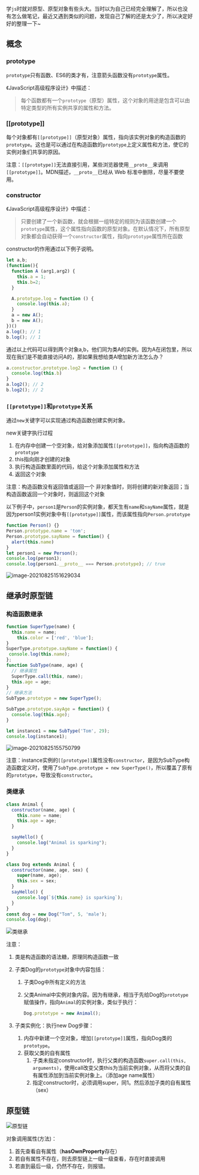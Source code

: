 学`js`时就对原型、原型对象有些头大。当时以为自己已经完全理解了，所以也没有怎么做笔记，最近又遇到类似的问题，发现自己了解的还是太少了，所以决定好好的整理一下~

## 概念

### prototype

`prototype`只有函数、ES6的类才有，注意箭头函数没有`prototype`属性。

《JavaScript高级程序设计》中描述：

> 每个函数都有一个`prototype`（原型）属性，这个对象的用途是包含可以由特定类型的所有实例共享的属性和方法。

### [[prototype]]

每个对象都有`[[prototype]]`（原型对象）属性，指向该实例对象的构造函数的`prototype`。这也是可以通过在构造函数的`prototype`上定义属性和方法，使它的实例对象们共享的原因。

注意：`[[prototype]]`无法直接引用，某些浏览器使用`__proto__`来调用`[[prototype]]`。MDN描述，`__proto__`已经从 Web 标准中删除，尽量不要使用。

### constructor

《JavaScript高级程序设计》中描述：

> 只要创建了一个新函数，就会根据一组特定的规则为该函数创建一个`prototype`属性，这个属性指向函数的原型对象。在默认情况下，所有原型对象都会自动获得一个`constructor`属性，指向`prototype`属性所在函数

constructor的作用通过以下例子说明。

```javascript
let a,b;
(function(){
  function A (arg1,arg2) {
    this.a = 1;
    this.b=2; 
  }

  A.prototype.log = function () {
    console.log(this.a);
  }
  a = new A();
  b = new A();
})()
a.log(); // 1
b.log(); // 1
```

通过以上代码可以得到两个对象a,b，他们同为类A的实例。因为A在闭包里，所以现在我们是不能直接访问A的，那如果我想给类A增加新方法怎么办？

```javascript
a.constructor.prototype.log2 = function () {
  console.log(this.b)
}
a.log2(); // 2
b.log2(); // 2
```

### `[[prototype]]`和`prototype`关系

通过`new`关键字可以实现通过构造函数创建实例对象。

new关键字执行过程

1. 在内存中创建一个空对象，给对象添加属性`[[prototype]]`，指向构造函数的`prototype`
2. this指向刚才创建的对象
3. 执行构造函数里面的代码，给这个对象添加属性和方法
4. 返回这个对象

注意：构造函数没有返回值或返回一个 非对象值时，则将创建的新对象返回；当构造函数返回一个对象时，则返回这个对象

以下例子中，`person1`是`Person`的实例对象，都天生有`name`和`sayName`属性，就是因为person1实例对象中有`[[prototype]]`属性，而该属性指向`Person.prototype`

```javascript
function Person() {}
Person.prototype.name = 'tom';
Person.prototype.sayName = function() {
  alert(this.name)
}
let person1 = new Person();
console.log(person1);
console.log(person1.__proto__ === Person.prototype); // true
```

![image-20210825151629034](https://images-sally.oss-cn-beijing.aliyuncs.com/images/2022-01-05--prototype-%E5%92%8Cprototype%E5%85%B3%E7%B3%BB-b5339f489eca48785c96e60daed5381d-3a7.png)

## 继承时原型链

### 构造函数继承

```javascript
function SuperType(name) {
  this.name = name;
	this.color = ['red', 'blue'];
}
SuperType.prototype.sayName = function() {
 console.log(this.name);
};
function SubType(name, age) {
  // 继承属性
  SuperType.call(this, name);
  this.age = age;
}
// 继承方法
SubType.prototype = new SuperType();

SubType.prototype.sayAge = function() {
  console.log(this.age);
}

let instance1 = new SubType('Tom', 29);
console.log(instance1);
```

![image-20210825155750799](https://images-sally.oss-cn-beijing.aliyuncs.com/images/2022-01-05-%E6%9E%84%E9%80%A0%E5%87%BD%E6%95%B0%E7%BB%A7%E6%89%BF-319a42e06c19373ece5beadd4075686d-b15.png)

注意：instance实例的`[[prototype]]`属性没有`constructor`，是因为SubType构造函数定义时，使用了`SubType.prototype = new SuperType()`，所以覆盖了原有的`prototype`，导致没有`constructor`。

### 类继承

```javascript
class Animal {
  constructor(name, age) {
    this.name = name;
    this.age = age;
  }

  sayHello() {
    console.log("Animal is sparking");
  }
}

class Dog extends Animal {
  constructor(name, age, sex) {
    super(name, age);
    this.sex = sex;
  }
  sayHello() {
    console.log(`${this.name} is sparking`);
  }
}
const dog = new Dog("Tom", 5, 'male');
console.log(dog);
```

![类继承](https://images-sally.oss-cn-beijing.aliyuncs.com/images/2022-01-05-%E7%B1%BB%E7%BB%A7%E6%89%BF-4773b3cd6f123cd49748960ad93e2aeb-de2.png)

注意：

1. 类是构造函数的语法糖，原理同构造函数一致

2. 子类Dog的`prototype`对象中内容包括：

   1. 子类Dog中所有定义的方法

   2. 父类Animal中实例对象内容。因为有继承，相当于先给Dog的`prototype`赋值操作，指向`Animal`的实例对象，类似于执行：

      ```javascript
      Dog.prototype = new Animal();
      ```

3. 子类实例化：执行new Dog步骤：

   1. 内存中新建一个空对象，增加`[[prototype]]`属性，指向Dog类的`prototype`。
   2. 获取父类的自有属性
      1. 子类未指定constructor时，执行父类的构造函数`super.call(this, arguments)`，使用call改变父类this为当前实例对象，从而将父类的自有属性添加到当前实例对象上。（添加age name属性）
      2. 指定constructor时，必须调用super，同1。然后添加子类的自有属性（sex）

## 原型链

![原型链](https://images-sally.oss-cn-beijing.aliyuncs.com/images/2022-01-05-%E5%8E%9F%E5%9E%8B%E9%93%BE-4b7c26229a8f399e84d962307a04c481-a35.png)

对象调用属性(方法)：

1. 首先查看自有属性（**hasOwnProperty**存在）
2. 若自有属性不存在，则去原型链上一级一级查看，存在时直接调用
3. 若直到最后一级，仍然不存在，则报错。